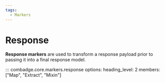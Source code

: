 ```yaml
---
tags:
  - Markers
---
```


# Response

**Response markers** are used to transform a response payload prior to passing it into a final response model.

::: combadge.core.markers.response
    options:
      heading_level: 2
      members: ["Map", "Extract", "Mixin"]
